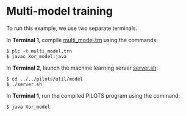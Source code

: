 # Multi-model training


To run this example, we use two separate terminals.

In **Terminal 1**, compile [multi_model.trn](./multi_model.trn) using the commands:
```
$ plc -t multi_model.trn
$ javac Xor_model.java
```

In **Terminal 2**, launch the machine learning server [server.sh](../../pilots/util/model/server.sh):
```
$ cd ../../pilots/util/model
$ ./server.sh
```

In **Terminal 1**, run the compiled PILOTS program using the command:
```
$ java Xor_model
```


